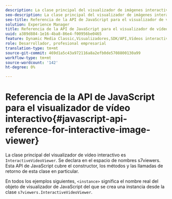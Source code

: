 ```yaml
---
description: La clase principal del visualizador de imágenes interactivo es InteractiveVideoViewer. Se declara en el espacio de nombres s7viewers. Esta API de JavaScript cubre el constructor, los métodos y las llamadas de retorno de esta clase en particular.
seo-description: La clase principal del visualizador de imágenes interactivo es InteractiveVideoViewer. Se declara en el espacio de nombres s7viewers. Esta API de JavaScript cubre el constructor, los métodos y las llamadas de retorno de esta clase en particular.
seo-title: Referencia de la API de JavaScript para el visualizador de vídeo interactivo
solution: Experience Manager
title: Referencia de la API de JavaScript para el visualizador de vídeo interactivo
uuid: a389d884-1e16-4ba8-86e4-f00956be0465
feature: Dynamic Media Classic,Visualizadores,SDK/API,Vídeos interactivos
role: Desarrollador, profesional empresarial
translation-type: tm+mt
source-git-commit: 469d1a5c43a972116a8a2efb0de5708800130a99
workflow-type: tm+mt
source-wordcount: '142'
ht-degree: 0%

---
```



# Referencia de la API de JavaScript para el visualizador de vídeo interactivo{#javascript-api-reference-for-interactive-image-viewer}

La clase principal del visualizador de vídeo interactivo es `InteractiveVideoViewer`. Se declara en el espacio de nombres s7viewers. Esta API de JavaScript cubre el constructor, los métodos y las llamadas de retorno de esta clase en particular.

En todos los ejemplos siguientes, `<instance>` significa el nombre real del objeto de visualizador de JavaScript del que se crea una instancia desde la clase `s7viewers.InteractiveVideoViewer`.
